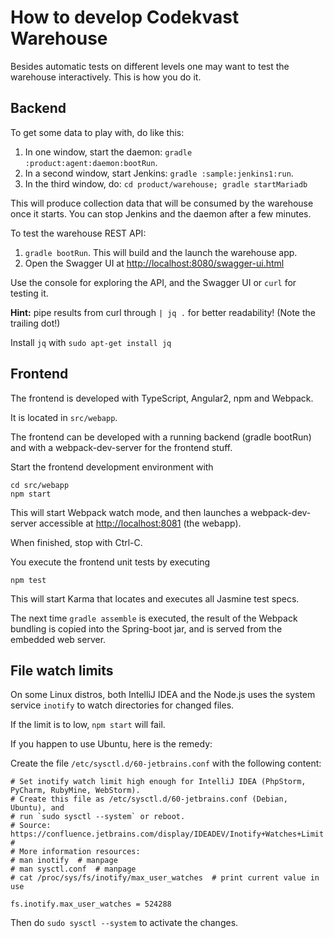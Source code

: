 # How to develop Codekvast Warehouse

Besides automatic tests on different levels one may want to test the warehouse interactively. This is how you do it.

## Backend

To get some data to play with, do like this:

1. In one window, start the daemon: `gradle :product:agent:daemon:bootRun`.
1. In a second window, start Jenkins: `gradle :sample:jenkins1:run`.
1. In the third window, do: `cd product/warehouse; gradle startMariadb`
    
This will produce collection data that will be consumed by the warehouse once it starts. You can stop Jenkins and the daemon after a few minutes.

To test the warehouse REST API: 

1. `gradle bootRun`. This will build and the launch the warehouse app.
1. Open the Swagger UI at [http://localhost:8080/swagger-ui.html](http://localhost:8080/swagger-ui.html)

Use the console for exploring the API, and the Swagger UI or `curl` for testing it.

**Hint:** pipe results from curl through `| jq .` for better readability! (Note the trailing dot!)

Install `jq` with `sudo apt-get install jq`

## Frontend

The frontend is developed with TypeScript, Angular2, npm and Webpack.

It is located in `src/webapp`.

The frontend can be developed with a running backend (gradle bootRun) and with a webpack-dev-server for the frontend stuff.
 
Start the frontend development environment with

    cd src/webapp
    npm start
    
This will start Webpack watch mode, and then launches a webpack-dev-server accessible
at [http://localhost:8081](http://localhost:8081) (the webapp).

When finished, stop with Ctrl-C.

You execute the frontend unit tests by executing

    npm test

This will start Karma that locates and executes all Jasmine test specs.

The next time `gradle assemble` is executed, the result of the Webpack bundling is copied into the Spring-boot jar, and is served from the
embedded web server.

## File watch limits

On some Linux distros, both IntelliJ IDEA and the Node.js uses the system service `inotify` to watch directories for changed files.

If the limit is to low, `npm start` will fail.

If you happen to use Ubuntu, here is the remedy:

Create the file `/etc/sysctl.d/60-jetbrains.conf` with the following content:

    # Set inotify watch limit high enough for IntelliJ IDEA (PhpStorm, PyCharm, RubyMine, WebStorm).
    # Create this file as /etc/sysctl.d/60-jetbrains.conf (Debian, Ubuntu), and
    # run `sudo sysctl --system` or reboot.
    # Source: https://confluence.jetbrains.com/display/IDEADEV/Inotify+Watches+Limit
    # 
    # More information resources:
    # man inotify  # manpage
    # man sysctl.conf  # manpage
    # cat /proc/sys/fs/inotify/max_user_watches  # print current value in use
    
    fs.inotify.max_user_watches = 524288
    
Then do `sudo sysctl --system` to activate the changes.
